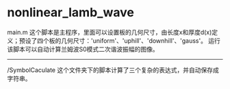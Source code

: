 # nonlinear_lamb_wave

main.m 这个脚本是主程序，里面可以设置板的几何尺寸，由长度x和厚度d(x)定义；预设了四个板的几何尺寸：'uniform'、'uphill'、'downhill'、'gauss'。
运行该脚本可以自动计算兰姆波S0模式二次谐波振幅的图像。

---
/SymbolCaculate 这个文件夹下的脚本计算了三个复杂的表达式，并自动保存成字符串。

